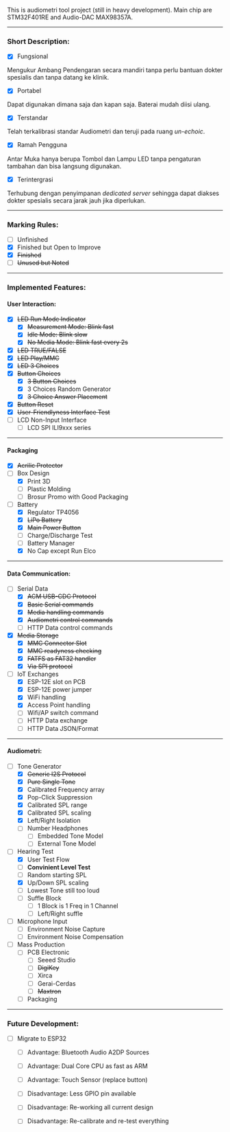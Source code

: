 This is audiometri tool project (still in heavy development).
Main chip are STM32F401RE and Audio-DAC MAX98357A.

---

### Short Description:

- [x] Fungsional

Mengukur Ambang Pendengaran secara mandiri tanpa perlu bantuan dokter spesialis dan tanpa datang ke klinik.

- [x] Portabel

Dapat digunakan dimana saja dan kapan saja. Baterai mudah diisi ulang.

- [x] Terstandar

Telah terkalibrasi standar Audiometri dan teruji pada ruang *un-echoic*.

- [x] Ramah Pengguna

Antar Muka hanya berupa Tombol dan Lampu LED tanpa pengaturan tambahan dan bisa langsung digunakan.

- [x] Terintergrasi

Terhubung dengan penyimpanan *dedicated server* sehingga dapat diakses dokter spesialis secara jarak jauh jika diperlukan.

---

### Marking Rules:
- [ ] Unfinished
- [x] Finished but Open to Improve
- [x] ~~Finished~~
- [ ] ~~Unused but Noted~~

---

### Implemented Features:

#### User Interaction:

- [X] ~~LED Run Mode Indicator~~
	- [x] ~~Measurement Mode: Blink fast~~
	- [x] ~~Idle Mode: Blink slow~~
	- [x] ~~No Media Mode: Blink fast every 2s~~
- [X] ~~LED TRUE/FALSE~~
- [X] ~~LED Play/MMC~~
- [x] ~~LED 3 Choices~~
- [X] ~~Button Choices~~
	- [x] ~~3 Button Choices~~
	- [x] 3 Choices Random Generator
	- [x] ~~3 Choice Answer Placement~~
- [x] ~~Button Reset~~
- [x] ~~User-Friendlyness Interface Test~~
- [ ] LCD Non-Input Interface
	- [ ] LCD SPI ILI9xxx series

---

#### Packaging

- [x] ~~Acrilic Protector~~
- [ ] Box Design
	- [x] Print 3D
	- [ ] Plastic Molding
	- [ ] Brosur Promo with Good Packaging
- [ ] Battery
	- [x] Regulator TP4056
	- [x] ~~LiPo Battery~~
	- [x] ~~Main Power Button~~
	- [ ] Charge/Discharge Test
	- [ ] Battery Manager
	- [x] No Cap except Run Elco

---

#### Data Communication:

- [ ] Serial Data
	- [x] ~~ACM USB-CDC Protocol~~
	- [x] ~~Basic Serial commands~~
	- [x] ~~Media handling commands~~
	- [x] ~~Audiometri control commands~~
	- [ ] HTTP Data control commands

- [x] ~~Media Storage~~
	- [x] ~~MMC Connector Slot~~
	- [x] ~~MMC readyness checking~~
	- [x] ~~FATFS as FAT32 handler~~
	- [x] ~~Via SPI protocol~~

- [ ] IoT Exchanges
	- [x] ESP-12E slot on PCB
	- [x] ESP-12E power jumper
	- [x] WiFi handling
	- [x] Access Point handling
	- [ ] Wifi/AP switch command
	- [ ] HTTP Data exchange
	- [ ] HTTP Data JSON/Format

---

#### Audiometri:

- [ ] Tone Generator
	- [x] ~~Generic I2S Protocol~~
	- [x] ~~Pure Single Tone~~
	- [x] Calibrated Frequency array
	- [x] Pop-Click Suppression
	- [x] Calibrated SPL range
	- [x] Calibrated SPL scaling
	- [x] Left/Right Isolation
	- [ ] Number Headphones
		- [ ] Embedded Tone Model
		- [ ] External Tone Model

- [ ] Hearing Test
	- [x] User Test Flow
	- [ ] **Convinient Level Test**
	- [ ] Random starting SPL
	- [x] Up/Down SPL scaling
	- [ ] Lowest Tone still too loud
	- [ ] Suffle Block
		- [ ] 1 Block is 1 Freq in 1 Channel
		- [ ] Left/Right suffle

- [ ] Microphone Input
	- [ ] Environment Noise Capture
	- [ ] Environment Noise Compensation

- [ ] Mass Production
	- [ ] PCB Electronic
		- [ ] Seeed Studio
		- [ ] ~~DigiKey~~
		- [ ] Xirca
		- [ ] Gerai-Cerdas
		- [ ] ~~Maxtron~~
	- [ ] Packaging

---

### Future Development:

- [ ] Migrate to ESP32
	- [ ] Advantage: Bluetooth Audio A2DP Sources
	- [ ] Advantage: Dual Core CPU as fast as ARM
	- [ ] Advantage: Touch Sensor (replace button)
	- [ ] Disadvantage: Less GPIO pin available
	- [ ] Disadvantage: Re-working all current design
	- [ ] Disadvantage: Re-calibrate and re-test everything





